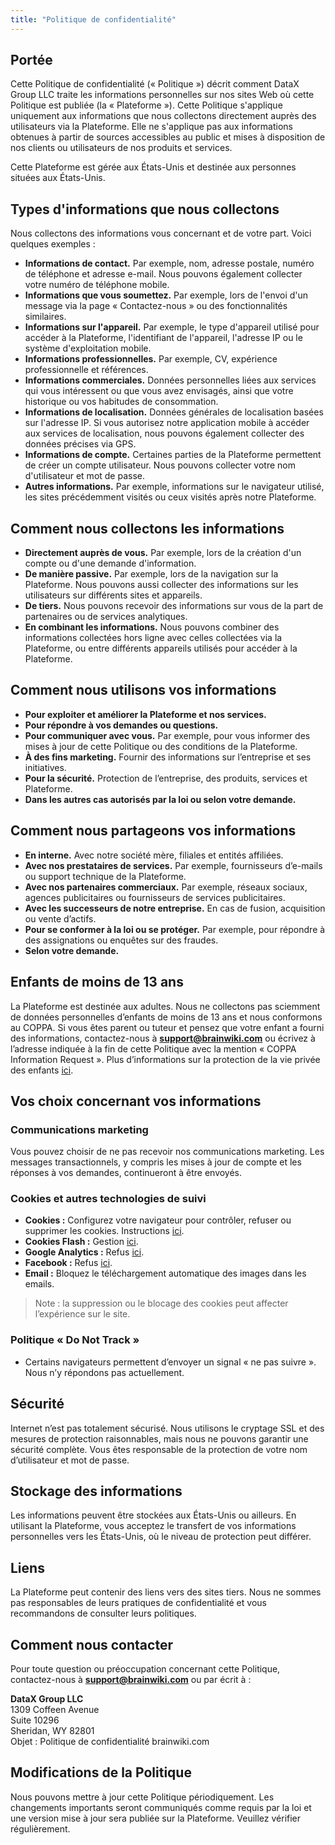 ```yaml
---
title: "Politique de confidentialité"
---
```


## Portée

Cette Politique de confidentialité (« Politique ») décrit comment DataX Group LLC traite les informations personnelles sur nos sites Web où cette Politique est publiée (la « Plateforme »). Cette Politique s'applique uniquement aux informations que nous collectons directement auprès des utilisateurs via la Plateforme. Elle ne s'applique pas aux informations obtenues à partir de sources accessibles au public et mises à disposition de nos clients ou utilisateurs de nos produits et services.

Cette Plateforme est gérée aux États-Unis et destinée aux personnes situées aux États-Unis.

## Types d'informations que nous collectons

Nous collectons des informations vous concernant et de votre part. Voici quelques exemples :

- **Informations de contact.** Par exemple, nom, adresse postale, numéro de téléphone et adresse e-mail. Nous pouvons également collecter votre numéro de téléphone mobile.
- **Informations que vous soumettez.** Par exemple, lors de l'envoi d'un message via la page « Contactez-nous » ou des fonctionnalités similaires.
- **Informations sur l'appareil.** Par exemple, le type d'appareil utilisé pour accéder à la Plateforme, l'identifiant de l'appareil, l'adresse IP ou le système d'exploitation mobile.
- **Informations professionnelles.** Par exemple, CV, expérience professionnelle et références.
- **Informations commerciales.** Données personnelles liées aux services qui vous intéressent ou que vous avez envisagés, ainsi que votre historique ou vos habitudes de consommation.
- **Informations de localisation.** Données générales de localisation basées sur l'adresse IP. Si vous autorisez notre application mobile à accéder aux services de localisation, nous pouvons également collecter des données précises via GPS.
- **Informations de compte.** Certaines parties de la Plateforme permettent de créer un compte utilisateur. Nous pouvons collecter votre nom d'utilisateur et mot de passe.
- **Autres informations.** Par exemple, informations sur le navigateur utilisé, les sites précédemment visités ou ceux visités après notre Plateforme.

## Comment nous collectons les informations

- **Directement auprès de vous.** Par exemple, lors de la création d'un compte ou d'une demande d'information.
- **De manière passive.** Par exemple, lors de la navigation sur la Plateforme. Nous pouvons aussi collecter des informations sur les utilisateurs sur différents sites et appareils.
- **De tiers.** Nous pouvons recevoir des informations sur vous de la part de partenaires ou de services analytiques.
- **En combinant les informations.** Nous pouvons combiner des informations collectées hors ligne avec celles collectées via la Plateforme, ou entre différents appareils utilisés pour accéder à la Plateforme.

## Comment nous utilisons vos informations

- **Pour exploiter et améliorer la Plateforme et nos services.**
- **Pour répondre à vos demandes ou questions.**
- **Pour communiquer avec vous.** Par exemple, pour vous informer des mises à jour de cette Politique ou des conditions de la Plateforme.
- **À des fins marketing.** Fournir des informations sur l’entreprise et ses initiatives.
- **Pour la sécurité.** Protection de l’entreprise, des produits, services et Plateforme.
- **Dans les autres cas autorisés par la loi ou selon votre demande.**

## Comment nous partageons vos informations

- **En interne.** Avec notre société mère, filiales et entités affiliées.
- **Avec nos prestataires de services.** Par exemple, fournisseurs d’e-mails ou support technique de la Plateforme.
- **Avec nos partenaires commerciaux.** Par exemple, réseaux sociaux, agences publicitaires ou fournisseurs de services publicitaires.
- **Avec les successeurs de notre entreprise.** En cas de fusion, acquisition ou vente d’actifs.
- **Pour se conformer à la loi ou se protéger.** Par exemple, pour répondre à des assignations ou enquêtes sur des fraudes.
- **Selon votre demande.**

## Enfants de moins de 13 ans

La Plateforme est destinée aux adultes. Nous ne collectons pas sciemment de données personnelles d’enfants de moins de 13 ans et nous conformons au COPPA. Si vous êtes parent ou tuteur et pensez que votre enfant a fourni des informations, contactez-nous à **support@brainwiki.com** ou écrivez à l’adresse indiquée à la fin de cette Politique avec la mention « COPPA Information Request ». Plus d’informations sur la protection de la vie privée des enfants [ici](https://www.consumer.ftc.gov/articles/0031-protecting-your-childs-privacy-online).

## Vos choix concernant vos informations

### Communications marketing

Vous pouvez choisir de ne pas recevoir nos communications marketing. Les messages transactionnels, y compris les mises à jour de compte et les réponses à vos demandes, continueront à être envoyés.

### Cookies et autres technologies de suivi

- **Cookies :** Configurez votre navigateur pour contrôler, refuser ou supprimer les cookies. Instructions [ici](https://www.networkadvertising.org/understanding-online-advertising/what-are-my-options).
- **Cookies Flash :** Gestion [ici](http://www.macromedia.com/support/documentation/en/flashplayer/help/settings_manager07.html).
- **Google Analytics :** Refus [ici](https://tools.google.com/dlpage/gaoptout).
- **Facebook :** Refus [ici](https://www.facebook.com/ds/preferences/).
- **Email :** Bloquez le téléchargement automatique des images dans les emails.

> Note : la suppression ou le blocage des cookies peut affecter l’expérience sur le site.

### Politique « Do Not Track »

- Certains navigateurs permettent d’envoyer un signal « ne pas suivre ». Nous n’y répondons pas actuellement.

## Sécurité

Internet n’est pas totalement sécurisé. Nous utilisons le cryptage SSL et des mesures de protection raisonnables, mais nous ne pouvons garantir une sécurité complète. Vous êtes responsable de la protection de votre nom d’utilisateur et mot de passe.

## Stockage des informations

Les informations peuvent être stockées aux États-Unis ou ailleurs. En utilisant la Plateforme, vous acceptez le transfert de vos informations personnelles vers les États-Unis, où le niveau de protection peut différer.

## Liens

La Plateforme peut contenir des liens vers des sites tiers. Nous ne sommes pas responsables de leurs pratiques de confidentialité et vous recommandons de consulter leurs politiques.

## Comment nous contacter

Pour toute question ou préoccupation concernant cette Politique, contactez-nous à **support@brainwiki.com** ou par écrit à :

**DataX Group LLC**  
1309 Coffeen Avenue  
Suite 10296  
Sheridan, WY 82801  
Objet : Politique de confidentialité brainwiki.com

## Modifications de la Politique

Nous pouvons mettre à jour cette Politique périodiquement. Les changements importants seront communiqués comme requis par la loi et une version mise à jour sera publiée sur la Plateforme. Veuillez vérifier régulièrement.
